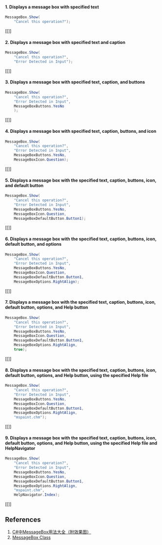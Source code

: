 #### 1. Displays a message box with specified text

```C#
MessageBox.Show(
    "Cancel this operation?");
```

[[]]

#### 2. Displays a message box with specified text and caption

```C#
MessageBox.Show(
    "Cancel this operation?",
    "Error Detected in Input");
```

[[]]

#### 3. Displays a message box with specified text, caption, and buttons

```C#
MessageBox.Show(
    "Cancel this operation?",
    "Error Detected in Input",
    MessageBoxButtons.YesNo
    );
```

[[]]

#### 4. Displays a message box with specified text, caption, buttons, and icon

```C#
MessageBox.Show(
    "Cancel this operation?",
    "Error Detected in Input",
    MessageBoxButtons.YesNo,
    MessageBoxIcon.Question);
```

[[]]

#### 5. Displays a message box with the specified text, caption, buttons, icon, and default button

```C#
MessageBox.Show(
    "Cancel this operation?",
    "Error Detected in Input",
    MessageBoxButtons.YesNo,
    MessageBoxIcon.Question,
    MessageBoxDefaultButton.Button1);
```

[[]]

#### 6. Displays a message box with the specified text, caption, buttons, icon, default button, and options

```C#
MessageBox.Show(
    "Cancel this operation?",
    "Error Detected in Input",
    MessageBoxButtons.YesNo,
    MessageBoxIcon.Question,
    MessageBoxDefaultButton.Button1,
    MessageBoxOptions.RightAlign);
```

[[]]

#### 7. Displays a message box with the specified text, caption, buttons, icon, default button, options, and Help button

```C#
MessageBox.Show(
    "Cancel this operation?",
    "Error Detected in Input",
    MessageBoxButtons.YesNo,
    MessageBoxIcon.Question,
    MessageBoxDefaultButton.Button1,
    MessageBoxOptions.RightAlign,
    true);
```

[[]]

#### 8. Displays a message box with the specified text, caption, buttons, icon, default button, options, and Help button, using the specified Help file

```C#
MessageBox.Show(
    "Cancel this operation?",
    "Error Detected in Input",
    MessageBoxButtons.YesNo,
    MessageBoxIcon.Question,
    MessageBoxDefaultButton.Button1,
    MessageBoxOptions.RightAlign,
    "mspaint.chm");
```

[[]]

#### 9. Displays a message box with the specified text, caption, buttons, icon, default button, options, and Help button, using the specified Help file and HelpNavigator

```C#
MessageBox.Show(
    "Cancel this operation?",
    "Error Detected in Input",
    MessageBoxButtons.YesNo,
    MessageBoxIcon.Question,
    MessageBoxDefaultButton.Button1,
    MessageBoxOptions.RightAlign,
    "mspaint.chm",
    HelpNavigator.Index);
```

[[]]

## References
1. [C#中MessageBox用法大全（附效果图）](http://www.cnblogs.com/rainman/archive/2013/06/03/3116283.html)
2. [MessageBox Class](https://msdn.microsoft.com/en-us/library/system.windows.forms.messagebox(v=vs.110).aspx)
<!--stackedit_data:
eyJoaXN0b3J5IjpbOTU4NDI0Mjc5XX0=
-->